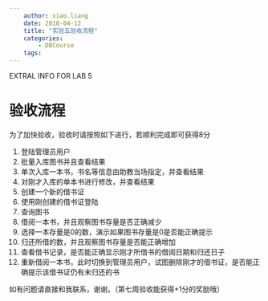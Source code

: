 ```yaml
---
    author: xiao.liang
    date: 2018-04-12
    title: "实验五验收流程"
    categories: 
        - DBCourse
    tags:
---
```


EXTRAL INFO FOR LAB 5

# 验收流程

为了加快验收，验收时请按照如下进行，若顺利完成即可获得8分

1. 登陆管理员用户
2. 批量入库图书并且查看结果
3. 单次入库一本书，书名等信息由助教当场指定，并查看结果
4. 对刚才入库的单本书进行修改，并查看结果
5. 创建一个新的借书证
6. 使用刚创建的借书证登陆
7. 查询图书
8. 借阅一本书，并且观察图书存量是否正确减少
9. 选择一本存量是0的数，演示如果图书存量是0是否能正确提示
10. 归还所借的数，并且观察图书存量是否能正确增加
11. 查看借书记录，是否能正确显示刚才所借书的借阅日期和归还日子
12. 重新借阅一本书，此时切换到管理员用户，试图删除刚才的借书证，是否能正确提示该借书证仍有未归还的书

如有问题请直接和我联系，谢谢。（第七周验收能获得+1分的奖励哦）